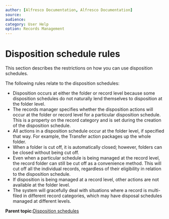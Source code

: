 ```yaml
---
author: [Alfresco Documentation, Alfresco Documentation]
source: 
audience: 
category: User Help
option: Records Management
---
```


# Disposition schedule rules

This section describes the restrictions on how you can use disposition schedules.

The following rules relate to the disposition schedules:

-   Disposition occurs at either the folder or record level because some disposition schedules do not naturally lend themselves to disposition at the folder level.
-   The records manager specifies whether the disposition actions will occur at the folder or record level for a particular disposition schedule. This is a property on the record category and is set during the creation of the disposition schedule.
-   All actions in a disposition schedule occur at the folder level, if specified that way. For example, the Transfer action packages up the whole folder.
-   When a folder is cut off, it is automatically closed; however, folders can be closed without being cut off.
-   Even when a particular schedule is being managed at the record level, the record folder can still be cut off as a convenience method. This will cut off all the individual records, regardless of their eligibility in relation to the disposition schedule.
-   If disposition is being managed at a record level, other actions are not available at the folder level.
-   The system will gracefully deal with situations where a record is multi-filed in different record categories, which may have disposal schedules managed at different levels.

**Parent topic:**[Disposition schedules](../concepts/rm-dispschedule.md)

